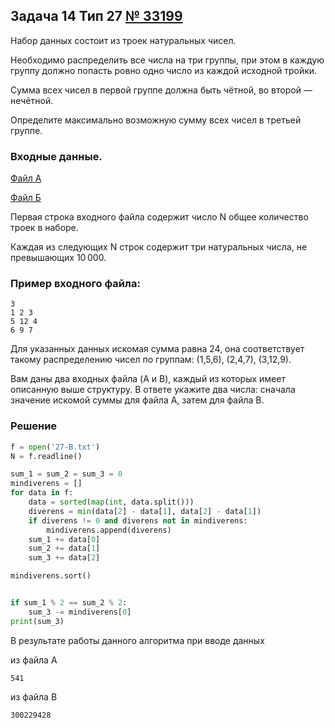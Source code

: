 
## Задача 14 Тип 27 [№ 33199](https://inf-ege.sdamgia.ru/problem?id=33199)

Набор данных состоит из троек натуральных чисел.

Необходимо распределить все числа на три группы, при этом в каждую группу должно попасть ровно одно число из каждой исходной тройки.

Сумма всех чисел в первой группе должна быть чётной, во второй — нечётной.

Определите максимально возможную сумму всех чисел в третьей группе.

### Входные данные.

[Файл A](27-A.txt)

[Файл Б](27-B.txt)



Первая строка входного файла содержит число N общее количество троек в наборе.

Каждая из следующих N строк содержит три натуральных числа, не превышающих 10 000.

### Пример входного файла:
```
3
1 2 3
5 12 4
6 9 7
```

Для указанных данных искомая сумма равна 24, она соответствует такому распределению чисел по группам: (1,5,6), (2,4,7), (3,12,9).

Вам даны два входных файла (A и B), каждый из которых имеет описанную выше структуру. В ответе укажите два числа: сначала значение искомой суммы для файла A, затем для файла B.


### Решение


```python
f = open('27-B.txt')
N = f.readline()

sum_1 = sum_2 = sum_3 = 0
mindiverens = []
for data in f:
    data = sorted(map(int, data.split()))
    diverens = min(data[2] - data[1], data[2] - data[1])
    if diverens != 0 and diverens not in mindiverens:
        mindiverens.append(diverens)
    sum_1 += data[0]
    sum_2 += data[1]
    sum_3 += data[2]

mindiverens.sort()


if sum_1 % 2 == sum_2 % 2:
    sum_3 -= mindiverens[0]
print(sum_3)
```


В результате работы данного алгоритма при вводе данных

из файла A
```
541
```
из файла B
```
300229428
```